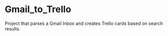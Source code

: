 # Gmail_to_Trello

Project that parses a Gmail Inbox and creates Trello cards based on search results.
